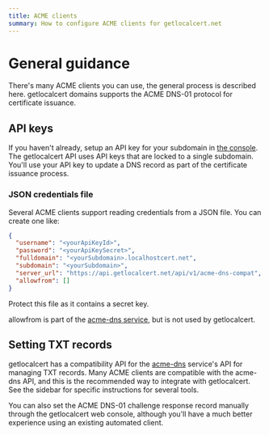 ```yaml
---
title: ACME clients
summary: How to configure ACME clients for getlocalcert.net
---
```


# General guidance

There's many ACME clients you can use, the general process is described here.
getlocalcert domains supports the ACME DNS-01 protocol for certificate issuance.

## API keys

If you haven't already, setup an API key for your subdomain in [the console](https://console.getlocalcert.net/).
The getlocalcert API uses API keys that are locked to a single subdomain.
You'll use your API key to update a DNS record as part of the certificate issuance process.

### JSON credentials file

Several ACME clients support reading credentials from a JSON file.
You can create one like:

``` json title="credentials.json"
{
  "username": "<yourApiKeyId>",
  "password": "<yourApiKeySecret>",
  "fulldomain": "<yourSubdomain>.localhostcert.net",
  "subdomain": "<yourSubdomain>",
  "server_url": "https://api.getlocalcert.net/api/v1/acme-dns-compat",
  "allowfrom": []
}
```

Protect this file as it contains a secret key.

allowfrom is part of the [acme-dns service](https://github.com/joohoi/acme-dns), but is not used by getlocalcert.

## Setting TXT records

getlocalcert has a compatibility API for the [acme-dns](https://github.com/joohoi/acme-dns) service's API for managing TXT records.
Many ACME clients are compatible with the acme-dns API, and this is the recommended way to integrate with getlocalcert.
See the sidebar for specific instructions for several tools.

You can also set the ACME DNS-01 challenge response record manually through the getlocalcert web console, although you'll have a much better experience using an existing automated client.

